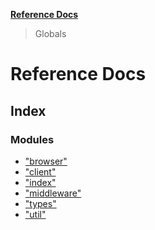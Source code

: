 **[Reference Docs](README.md)**

> Globals

# Reference Docs

## Index

### Modules

- ["browser"](modules/_browser_.md)
- ["client"](modules/_client_.md)
- ["index"](modules/_index_.md)
- ["middleware"](modules/_middleware_.md)
- ["types"](modules/_types_.md)
- ["util"](modules/_util_.md)
